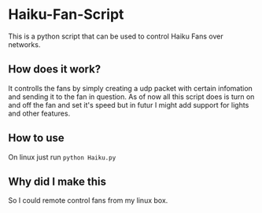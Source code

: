 # Haiku-Fan-Script
This is a python script that can be used to control Haiku Fans over networks.

## How does it work?
It controlls the fans by simply creating a udp packet with certain infomation and sending it to the fan in question. As of now all this script does is turn on and off the fan and set it's speed but in futur I might add support for lights and other features.

## How to use
On linux just run ```python Haiku.py```

## Why did I make this
So I could remote control fans from my linux box.
